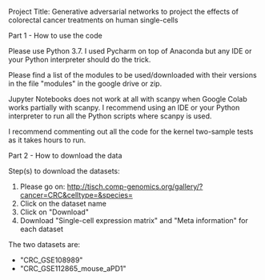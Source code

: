 Project Title: Generative adversarial networks to project the effects of
colorectal cancer treatments on human single-cells

Part 1 - How to use the code

Please use Python 3.7. I used Pycharm on top of Anaconda but any IDE or your Python interpreter should do the trick.

Please find a list of the modules to be used/downloaded with their versions in the file "modules" in the google drive or zip.

Jupyter Notebooks does not work at all with scanpy when Google Colab works partially with scanpy. I recommend using
an IDE or your Python interpreter to run all the Python scripts where scanpy is used.

I recommend commenting out all the code for the kernel two-sample tests as it takes hours to run.

Part 2 - How to download the data

Step(s) to download the datasets:
1) Please go on: http://tisch.comp-genomics.org/gallery/?cancer=CRC&celltype=&species=
2) Click on the dataset name
3) Click on "Download"
4) Download "Single-cell expression matrix" and "Meta information" for each dataset

The two datasets are:
- "CRC_GSE108989"
- "CRC_GSE112865_mouse_aPD1"

